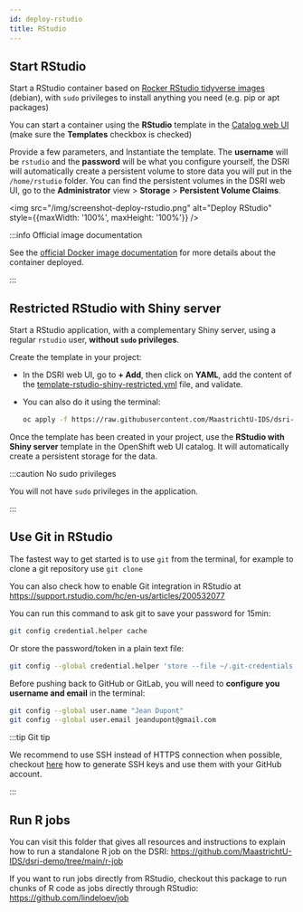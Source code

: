 ```yaml
---
id: deploy-rstudio
title: RStudio
---
```


## Start RStudio

Start a RStudio container based on [Rocker RStudio tidyverse images](https://github.com/rocker-org/rocker/wiki/Using-the-RStudio-image) (debian), with `sudo` privileges to install anything you need (e.g. pip or apt packages)

You can start a container using the **RStudio** template in the [Catalog web UI](https://console-openshift-console.apps.dsri2.unimaas.nl/catalog) (make sure the **Templates** checkbox is checked)

Provide a few parameters, and Instantiate the template. The **username** will be `rstudio` and the **password** will be what you configure yourself, the DSRI will automatically create a persistent volume to store data you will put in the `/home/rstudio` folder. You can find the persistent volumes in the DSRI web UI, go to the **Administrator** view > **Storage** > **Persistent Volume Claims**.



<img src="/img/screenshot-deploy-rstudio.png" alt="Deploy RStudio" style={{maxWidth: '100%', maxHeight: '100%'}} />

:::info Official image documentation

See the [official Docker image documentation](https://github.com/rocker-org/rocker/wiki/Using-the-RStudio-image) for more details about the container deployed.

:::

## Restricted RStudio with Shiny server

Start a RStudio application, with a complementary Shiny server, using a regular `rstudio` user, **without `sudo` privileges**.

Create the template in your project:

* In the DSRI web UI, go to **+ Add**, then click on **YAML**, add the content of the [template-rstudio-shiny-restricted.yml](https://raw.githubusercontent.com/MaastrichtU-IDS/dsri-documentation/master/applications/templates/restricted/template-rstudio-shiny-restricted.yml) file, and validate.

* You can also do it using the terminal:

  ```bash
  oc apply -f https://raw.githubusercontent.com/MaastrichtU-IDS/dsri-documentation/master/applications/templates/restricted/template-rstudio-shiny-restricted.yml
  ```

Once the template has been created in your project, use the **RStudio with Shiny server** template in the OpenShift web UI catalog. It will automatically create a persistent storage for the data.

:::caution No sudo privileges

You will not have `sudo` privileges in the application.

:::

## Use Git in RStudio

The fastest way to get started is to use `git` from the terminal, for example to clone a git repository use `git clone`

You can also check how to enable Git integration in RStudio at https://support.rstudio.com/hc/en-us/articles/200532077

You can run this command to ask git to save your password for 15min:

```bash
git config credential.helper cache
```

Or store the password/token in a plain text file:

```bash
git config --global credential.helper 'store --file ~/.git-credentials'
```

Before pushing back to GitHub or GitLab, you will need to **configure you username and email** in the terminal:

```bash
git config --global user.name "Jean Dupont"
git config --global user.email jeandupont@gmail.com
```

:::tip Git tip

We recommend to use SSH instead of HTTPS connection when possible, checkout [here](https://docs.github.com/en/free-pro-team@latest/github/authenticating-to-github/generating-a-new-ssh-key-and-adding-it-to-the-ssh-agent) how to generate SSH keys and use them with your GitHub account.

:::

## Run R jobs

You can visit this folder that gives all resources and instructions to explain how to run a standalone R job on the DSRI: https://github.com/MaastrichtU-IDS/dsri-demo/tree/main/r-job

If you want to run jobs directly from RStudio, checkout this package to run chunks of R code as jobs directly through RStudio: https://github.com/lindeloev/job

